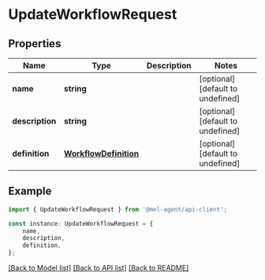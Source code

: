 # UpdateWorkflowRequest


## Properties

Name | Type | Description | Notes
------------ | ------------- | ------------- | -------------
**name** | **string** |  | [optional] [default to undefined]
**description** | **string** |  | [optional] [default to undefined]
**definition** | [**WorkflowDefinition**](WorkflowDefinition.md) |  | [optional] [default to undefined]

## Example

```typescript
import { UpdateWorkflowRequest } from '@mel-agent/api-client';

const instance: UpdateWorkflowRequest = {
    name,
    description,
    definition,
};
```

[[Back to Model list]](../README.md#documentation-for-models) [[Back to API list]](../README.md#documentation-for-api-endpoints) [[Back to README]](../README.md)
